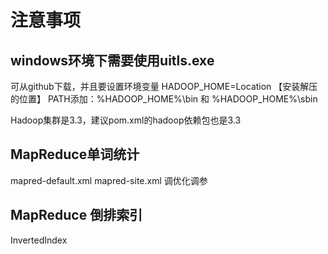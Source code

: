 # 注意事项

## windows环境下需要使用uitls.exe

可从github下载，并且要设置环境变量 HADOOP_HOME=Location 【安装解压的位置】 PATH添加：%HADOOP_HOME%\bin 和 %HADOOP_HOME%\sbin

Hadoop集群是3.3，建议pom.xml的hadoop依赖包也是3.3

## MapReduce单词统计

mapred-default.xml mapred-site.xml 调优化调参

## MapReduce 倒排索引

InvertedIndex